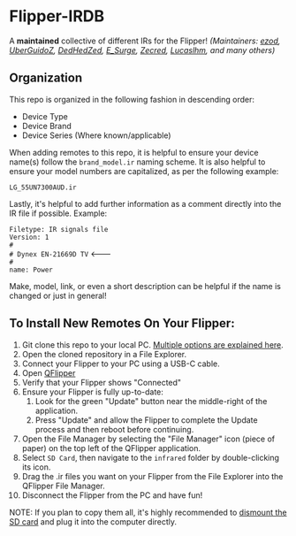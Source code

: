 # Flipper-IRDB  

A **maintained** collective of different IRs for the Flipper! _(Maintainers: [ezod](https://github.com/ezod), [UberGuidoZ](https://github.com/UberGuidoZ), [DedHedZed](https://github.com/dedhedzed), [E_Surge](https://github.com/ESurge), [Zecred](https://github.com/bussardrobbie), [Lucaslhm](https://github.com/Lucaslhm), and many others)_

## Organization  

This repo is organized in the following fashion in descending order:  
* Device Type
* Device Brand
* Device Series (Where known/applicable)

When adding remotes to this repo, it is helpful to ensure your device name(s) follow the `brand_model.ir` naming scheme. It is also helpful to ensure your model numbers are capitalized, as per the following example:

`LG_55UN7300AUD.ir`

Lastly, it's helpful to add further information as a comment directly into the IR file if possible. Example:

`Filetype: IR signals file`<br>
`Version: 1`<br>
`#`<br>
`# Dynex EN-21669D TV` <---<br>
`#`<br>
`name: Power`<br>

Make, model, link, or even a short description can be helpful if the name is changed or just in general!

## To Install New Remotes On Your Flipper:   

1. Git clone this repo to your local PC. [Multiple options are explained here](https://docs.github.com/en/repositories/creating-and-managing-repositories/cloning-a-repository).
2. Open the cloned repository in a File Explorer.
3. Connect your Flipper to your PC using a USB-C cable.
4. Open [QFlipper](https://flipperzero.one/update)
5. Verify that your Flipper shows "Connected"
6. Ensure your Flipper is fully up-to-date:
    1. Look for the green "Update" button near the middle-right of the application.
    2. Press "Update" and allow the Flipper to complete the Update process and then reboot before continuing.
7. Open the File Manager by selecting the "File Manager" icon (piece of paper) on the top left of the QFlipper application.
8. Select `SD Card`, then navigate to the `infrared` folder by double-clicking its icon.
9. Drag the .ir files you want on your Flipper from the File Explorer into the QFlipper File Manager.
10. Disconnect the Flipper from the PC and have fun!

NOTE: If you plan to copy them all, it's highly recommended to [dismount the SD card](https://docs.flipperzero.one/basics/sd-card#g4-removing-the-sd-card) and plug it into the computer directly.
